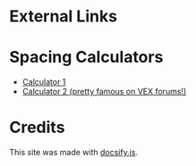 # External Links


# Spacing Calculators
- [Calculator 1](https://canyonturtle.github.io/spacing-calc)
- [Calculator 2 (pretty famous on VEX forums!)](http://www.dvhsrobotics.com/spacing-calculator.html)

# Credits

This site was made with [docsify.js](https://docsify.js.org/#/).
